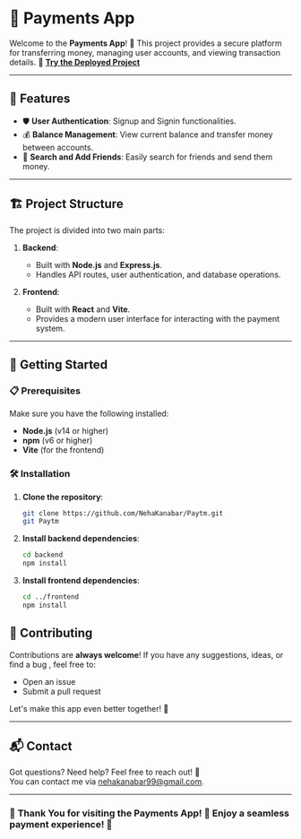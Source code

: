 # 💸 Payments App

Welcome to the **Payments App**! 🎉 This project provides a secure platform for transferring money, managing user accounts, and viewing transaction details. 
🔗 **[Try the Deployed Project](https://paytm-frontend-swart.vercel.app/)**

---

## 🌟 Features

- 🛡️ **User Authentication**: Signup and Signin functionalities.
- 💰 **Balance Management**: View current balance and transfer money between accounts.
- 👥 **Search and Add Friends**: Easily search for friends and send them money.

---

## 🏗️ Project Structure

The project is divided into two main parts:

1. **Backend**: 
   - Built with **Node.js** and **Express.js**.
   - Handles API routes, user authentication, and database operations.

2. **Frontend**: 
   - Built with **React** and **Vite**.
   - Provides a modern user interface for interacting with the payment system.

---

## 🚀 Getting Started

### 📋 Prerequisites

Make sure you have the following installed:

- **Node.js** (v14 or higher)
- **npm** (v6 or higher)
- **Vite** (for the frontend)

### 🛠️ Installation

1. **Clone the repository**:

   ```bash
   git clone https://github.com/NehaKanabar/Paytm.git
   git Paytm
   ```

2. **Install backend dependencies**:

   ```bash
   cd backend
   npm install
   ```

3. **Install frontend dependencies**:

   ```bash
   cd ../frontend
   npm install
   ```

## 🤝 Contributing

Contributions are **always welcome**! If you have any suggestions, ideas, or find a bug , feel free to:

- Open an issue
- Submit a pull request

Let's make this app even better together! 💪

---

## 📬 Contact

Got questions? Need help? Feel free to reach out! 💌  
You can contact me via [nehakanabar99@gmail.com](mailto:nehakanabar99@gmail.com).

---

### 🎉 **Thank You** for visiting the Payments App! 🌟 Enjoy a seamless payment experience! 💸
